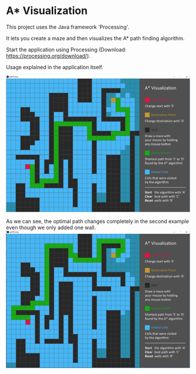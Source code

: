 # A* Visualization
This project uses the Java framework 'Processing'. 

It lets you create a maze and then visualizes the A* path finding algorithm.

Start the application using Processing (Download: https://processing.org/download/).

Usage explained in the application itself.

![Alt text](/Screenshot1.png?raw=true)

As we can see, the optimal path changes completely in the second example even though we only added one wall.
![Alt text](/Screenshot2.png?raw=true)
